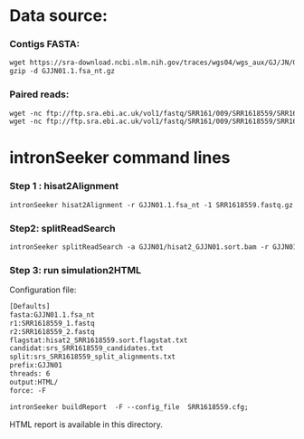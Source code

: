 Data source:
============

### Contigs FASTA: 

```diff
wget https://sra-download.ncbi.nlm.nih.gov/traces/wgs04/wgs_aux/GJ/JN/GJJN01/GJJN01.1.fsa_nt.gz
gzip -d GJJN01.1.fsa_nt.gz
```

### Paired reads:

```diff
wget -nc ftp://ftp.sra.ebi.ac.uk/vol1/fastq/SRR161/009/SRR1618559/SRR1618559_2.fastq.gz
wget -nc ftp://ftp.sra.ebi.ac.uk/vol1/fastq/SRR161/009/SRR1618559/SRR1618559_1.fastq.gz
```

intronSeeker command lines
============================

### Step 1 : hisat2Alignment

```diff
intronSeeker hisat2Alignment -r GJJN01.1.fsa_nt -1 SRR1618559.fastq.gz --prefix GJJN01 -o GJJN01 -t 12
```

### Step2: splitReadSearch

```diff
intronSeeker splitReadSearch -a GJJN01/hisat2_GJJN01.sort.bam -r GJJN01.1.fsa_nt --prefix GJJN01 --output splitReadSearch_GJJN01
```

### Step 3: run simulation2HTML

Configuration file:

```diff
[Defaults]
fasta:GJJN01.1.fsa_nt
r1:SRR1618559_1.fastq
r2:SRR1618559_2.fastq
flagstat:hisat2_SRR1618559.sort.flagstat.txt
candidat:srs_SRR1618559_candidates.txt
split:srs_SRR1618559_split_alignments.txt
prefix:GJJN01
threads: 6                
output:HTML/
force: -F
```


```diff
intronSeeker buildReport  -F --config_file  SRR1618559.cfg;

```

HTML report is available in this directory.
